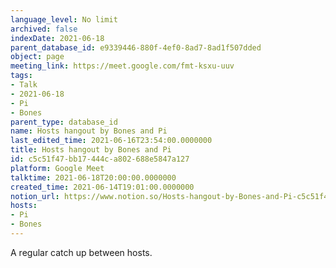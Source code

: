 ```yaml
---
language_level: No limit
archived: false
indexDate: 2021-06-18
parent_database_id: e9339446-880f-4ef0-8ad7-8ad1f507dded
object: page
meeting_link: https://meet.google.com/fmt-ksxu-uuv
tags:
- Talk
- 2021-06-18
- Pi
- Bones
parent_type: database_id
name: Hosts hangout by Bones and Pi
last_edited_time: 2021-06-16T23:54:00.0000000
title: Hosts hangout by Bones and Pi
id: c5c51f47-bb17-444c-a802-688e5847a127
platform: Google Meet
talktime: 2021-06-18T20:00:00.0000000
created_time: 2021-06-14T19:01:00.0000000
notion_url: https://www.notion.so/Hosts-hangout-by-Bones-and-Pi-c5c51f47bb17444ca802688e5847a127
hosts:
- Pi
- Bones
---
```


A regular catch up between hosts.


